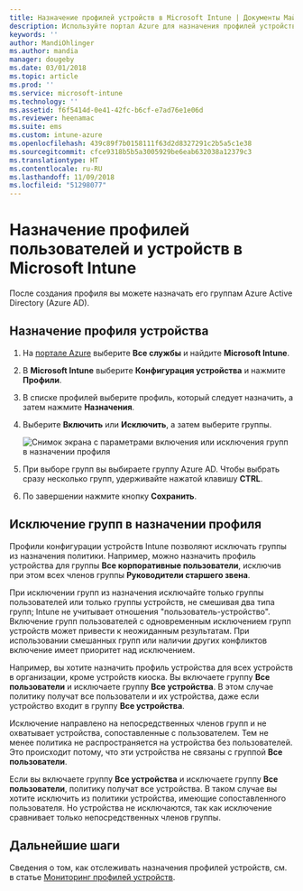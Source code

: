 ```yaml
---
title: Назначение профилей устройств в Microsoft Intune | Документы Майкрософт
description: Используйте портал Azure для назначения профилей устройств и политик пользователям и устройствам. Сведения об исключении групп из назначения профилей в Microsoft InTune.
keywords: ''
author: MandiOhlinger
ms.author: mandia
manager: dougeby
ms.date: 03/01/2018
ms.topic: article
ms.prod: ''
ms.service: microsoft-intune
ms.technology: ''
ms.assetid: f6f5414d-0e41-42fc-b6cf-e7ad76e1e06d
ms.reviewer: heenamac
ms.suite: ems
ms.custom: intune-azure
ms.openlocfilehash: 439c89f7b0158111f63d2d8327291c2b5a5c1e38
ms.sourcegitcommit: cfce9318b5b5a3005929be6eab632038a12379c3
ms.translationtype: HT
ms.contentlocale: ru-RU
ms.lasthandoff: 11/09/2018
ms.locfileid: "51298077"
---
```

# <a name="assign-user-and-device-profiles-in-microsoft-intune"></a>Назначение профилей пользователей и устройств в Microsoft Intune

После создания профиля вы можете назначать его группам Azure Active Directory (Azure AD).

## <a name="assign-a-device-profile"></a>Назначение профиля устройства

1. На [портале Azure](https://portal.azure.com) выберите **Все службы** и найдите **Microsoft Intune**.
2. В **Microsoft Intune** выберите **Конфигурация устройства** и нажмите **Профили**.
3. В списке профилей выберите профиль, который следует назначить, а затем нажмите **Назначения**.
4. Выберите **Включить** или **Исключить**, а затем выберите группы.  

    ![Снимок экрана с параметрами включения или исключения групп в назначении профиля](./media/group-include-exclude.png)

5. При выборе групп вы выбираете группу Azure AD. Чтобы выбрать сразу несколько групп, удерживайте нажатой клавишу **CTRL**.
6. По завершении нажмите кнопку **Сохранить**.

## <a name="exclude-groups-from-a-profile-assignment"></a>Исключение групп в назначении профиля

Профили конфигурации устройств Intune позволяют исключать группы из назначения политики. Например, можно назначить профиль устройства для группы **Все корпоративные пользователи**, исключив при этом всех членов группы **Руководители старшего звена**.

При исключении групп из назначения исключайте только группы пользователей или только группы устройств, не смешивая два типа групп; Intune не учитывает отношения "пользователь-устройство". Включение групп пользователей с одновременным исключением групп устройств может привести к неожиданным результатам. При использовании смешанных групп или наличии других конфликтов включение имеет приоритет над исключением.

Например, вы хотите назначить профиль устройства для всех устройств в организации, кроме устройств киоска. Вы включаете группу **Все пользователи** и исключаете группу **Все устройства**. В этом случае политику получат все пользователи и их устройства, даже если устройство входит в группу **Все устройства**.

Исключение направлено на непосредственных членов групп и не охватывает устройства, сопоставленные с пользователем. Тем не менее политика не распространяется на устройства без пользователей. Это происходит потому, что эти устройства не связаны с группой **Все пользователи**.

Если вы включаете группу **Все устройства** и исключаете группу **Все пользователи**, политику получат все устройства. В таком случае вы хотите исключить из политики устройства, имеющие сопоставленного пользователя. Но устройства не исключаются, так как исключение сравнивает только непосредственных членов группы.

## <a name="next-steps"></a>Дальнейшие шаги
Сведения о том, как отслеживать назначения профилей устройств, см. в статье [Мониторинг профилей устройств](device-profile-monitor.md).

